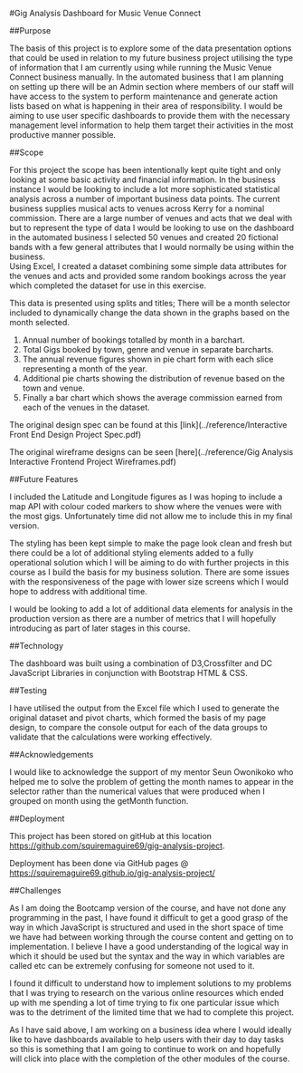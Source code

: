 #Gig Analysis Dashboard for Music Venue Connect


##Purpose

The basis of this project is to explore some of the data presentation options that could be used in relation to my future business project utilising the type of information that I am currently using while running the Music Venue Connect business manually.
In the automated business that I am planning on setting up there will be an Admin section where members of our staff will have access to the system to perform maintenance and generate action lists based on what is happening in their area of responsibility.  I would be aiming to use user specific dashboards to provide them with the necessary management level information to help them target their activities in the most productive manner possible.


##Scope

For this project the scope has been intentionally kept quite tight and only looking at some basic activity and financial information.  In the business instance I would be looking to include a lot more sophisticated statistical analysis across a number of important business data points.
The current business supplies musical acts to venues across Kerry for a nominal commission.  There are a large number of venues and acts that we deal with but to represent the type of data I would be looking to use on the dashboard in the automated business I selected 50 venues and created 20  fictional bands with a few general attributes that I would normally be using within the business.  
Using Excel, I created a dataset combining some simple data attributes for the venues and acts and provided some random bookings across the year which completed the dataset for use in this exercise.

This data is presented using splits and titles;
There will be a month selector included to dynamically change the data shown in the graphs based on the month selected.
1.	Annual number of bookings totalled by month in a barchart.
2.	Total Gigs booked by town, genre and venue in separate barcharts.
3.	The annual revenue figures shown in pie chart form with each slice representing a month of the year.
4.	Additional pie charts showing the distribution of revenue based on the town and venue.
5.	Finally a bar chart which shows the average commission earned from each of the venues in the dataset.

The original design spec can be found at this [link](../reference/Interactive  Front End Design Project Spec.pdf)

The original wireframe designs can be seen [here](../reference/Gig Analysis Interactive Frontend Project Wireframes.pdf)

##Future Features

I included the Latitude and Longitude figures as I was hoping to include a map API with colour coded markers to show where the venues were with the most gigs.  Unfortunately time did not allow me to include this in my final version.

The styling has been kept simple to make the page look clean and fresh but there could be a lot of additional styling elements added to a fully operational solution which I will be aiming to do with further projects in this course as I build the basis for my business solution. There are some issues with the responsiveness of the page with lower size screens which I would hope to address with additional time.

I would be looking to add a lot of additional data elements for analysis in the production version as there are a number of metrics that I will hopefully introducing as part of later stages in this course.


##Technology

The dashboard was built using a combination of D3,Crossfilter and DC JavaScript Libraries in conjunction with Bootstrap HTML & CSS.

##Testing

I have utilised the output from the Excel file which I used to generate the original dataset and pivot charts, which formed the basis of my page design, to compare the console output for each of the data groups to validate that the calculations were working effectively.

##Acknowledgements

I would like to acknowledge the support of my mentor Seun Owonikoko who helped me to solve the problem of getting the month names to appear in the selector rather than the numerical values that were produced when I grouped on month using the getMonth function.


##Deployment

This project has been stored on gitHub at this location <https://github.com/squiremaguire69/gig-analysis-project>.

Deployment has been done via GitHub pages @ <https://squiremaguire69.github.io/gig-analysis-project/>

##Challenges

As I am doing the Bootcamp version of the course, and have not done any programming in the past, I have found it difficult to get a good grasp of the way in which JavaScript is structured and used in the short space of time we have had between working through the course content and getting on to implementation.  I believe I have a good understanding of the logical way in which it should be used but the syntax and the way in which variables are called etc can be extremely confusing for someone not used to it.

I found it difficult to understand how to implement solutions to my problems that I was trying to research on the various online resources which ended up with me spending a lot of time trying to fix one particular issue which was to the detriment of the limited time that we had to complete this project.

As I have said above, I am working on a business idea where I would ideally like to have dashboards available to help users with their day to day tasks so this is something that I am going to continue to work on and hopefully will click into place with the completion of the other modules of the course.